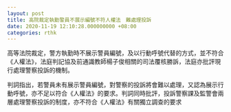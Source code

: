 ```yaml
---
layout: post
title: 高院裁定執勤警員不展示編號不符人權法　難處理投訴
date: 2020-11-19 12:10:28.000000000 +08:00
categories: rthk
---
```


高等法院裁定，警方執勤時不展示警員編號，及以行動呼號代替的方式，並不符合《人權法》，法庭判記協及前通識教師楊子俊相關的司法覆核勝訴，法庭亦批評現行處理警察投訴的機制。

判詞指出，若警員未有展示警員編號，對警察的投訴將會難以處理，又認為展示行動呼號，亦不足以符合《人權法》的要求。判詞同時批評，投訴警察課及監警會兩層處理警察投訴的制度，亦不符合《人權法》有關獨立調查的要求
